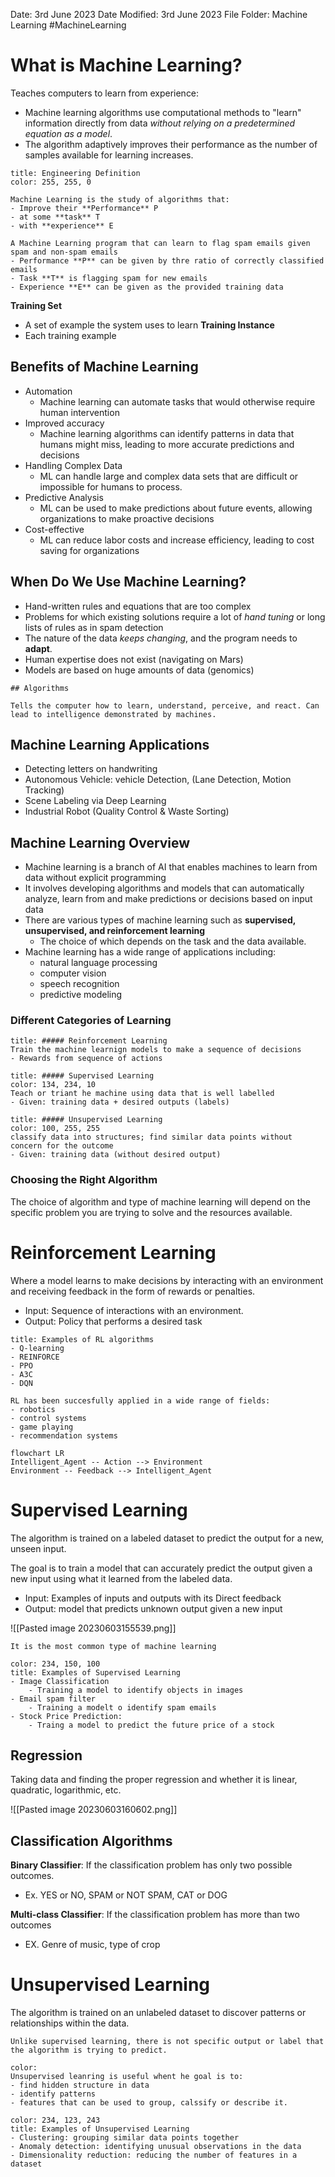Date: 3rd June 2023
Date Modified: 3rd June 2023
File Folder: Machine Learning
#MachineLearning

# What is Machine Learning?

Teaches computers to learn from experience:
- Machine learning algorithms use computational methods to "learn" information directly from data *without relying on a predetermined equation as a model*.
- The algorithm adaptively improves their performance as the number of samples available for learning increases.

```ad-note
title: Engineering Definition
color: 255, 255, 0

Machine Learning is the study of algorithms that:
- Improve their **Performance** P
- at some **task** T
- with **experience** E
```

```ad-example
A Machine Learning program that can learn to flag spam emails given spam and non-spam emails
- Performance **P** can be given by thre ratio of correctly classified emails
- Task **T** is flagging spam for new emails
- Experience **E** can be given as the provided training data
```

**Training Set**
- A set of example the system uses to learn 
**Training Instance**
- Each training example

## Benefits of Machine Learning

- Automation
	- Machine learning can automate tasks that would otherwise require human intervention
- Improved accuracy
	- Machine learning algorithms can identify patterns in data that humans might miss, leading to more accurate predictions and decisions
- Handling Complex Data
	- ML can handle large and complex data sets that are difficult or impossible for humans to process.
- Predictive Analysis
	- ML can be used to make predictions about future events, allowing organizations to make proactive decisions
- Cost-effective
	- ML can reduce labor costs and increase efficiency, leading to cost saving for organizations

## When Do We Use Machine Learning?

- Hand-written rules and equations that are too complex
- Problems for which existing solutions require a lot of *hand tuning* or long lists of rules as in spam detection
- The nature of the data *keeps changing*, and the program needs to **adapt**.
- Human expertise does not exist (navigating on Mars)
- Models are based on huge amounts of data (genomics)

```ad-tldr
## Algorithms

Tells the computer how to learn, understand, perceive, and react. Can lead to intelligence demonstrated by machines.
```

## Machine Learning Applications

- Detecting letters on handwriting
- Autonomous Vehicle: vehicle Detection, (Lane Detection, Motion Tracking)
- Scene Labeling via Deep Learning
- Industrial Robot (Quality Control & Waste Sorting)

## Machine Learning Overview

- Machine learning is a branch of AI that enables machines to learn from data without explicit programming
- It involves developing algorithms and models that can automatically analyze, learn from and make predictions or decisions based on input data
- There are various types of machine learning such as **supervised, unsupervised, and reinforcement learning**
	- The choice of which depends on the task and the data available.
- Machine learning has a wide range of applications including:
	- natural language processing
	- computer vision
	- speech recognition
	- predictive modeling

### Different Categories of Learning

```ad-note
title: ##### Reinforcement Learning
Train the machine learnign models to make a sequence of decisions
- Rewards from sequence of actions
```

```ad-note
title: ##### Supervised Learning
color: 134, 234, 10
Teach or triant he machine using data that is well labelled
- Given: training data + desired outputs (labels)
```

```ad-note
title: ##### Unsupervised Learning
color: 100, 255, 255
classify data into structures; find similar data points without concern for the outcome
- Given: training data (without desired output)
```

### Choosing the Right Algorithm

The choice of algorithm and type of machine learning will depend on the specific problem you are trying to solve and the resources available.

# Reinforcement Learning

Where a model learns to make decisions by interacting with an environment and receiving feedback in the form of rewards or penalties.

- Input: Sequence of interactions with an environment.
- Output: Policy that performs a desired task

```ad-example
title: Examples of RL algorithms
- Q-learning
- REINFORCE
- PPO
- A3C
- DQN
```

```ad-note
RL has been succesfully applied in a wide range of fields:
- robotics
- control systems
- game playing
- recommendation systems
```

```mermaid
flowchart LR
Intelligent_Agent -- Action --> Environment
Environment -- Feedback --> Intelligent_Agent
```
# Supervised Learning

The algorithm is trained on a labeled dataset to predict the output for a new, unseen input.

The goal is to train a model that can accurately predict the output given a new input using what it learned from the labeled data.

- Input: Examples of inputs and outputs with its Direct feedback
- Output: model that predicts unknown output given a new input

![[Pasted image 20230603155539.png]]

```ad-important
It is the most common type of machine learning
```

```ad-example
color: 234, 150, 100
title: Examples of Supervised Learning
- Image Classification
	- Training a model to identify objects in images
- Email spam filter
	- Training a modelt o identify spam emails
- Stock Price Prediction:
	- Traing a model to predict the future price of a stock
```

## Regression

Taking data and finding the proper regression and whether it is linear, quadratic, logarithmic, etc.

![[Pasted image 20230603160602.png]]

## Classification Algorithms

**Binary Classifier**: If the classification problem has only two possible outcomes.
- Ex. YES or NO, SPAM or NOT SPAM, CAT or DOG

**Multi-class Classifier**: If the classification problem has more than two outcomes
- EX. Genre of music, type of crop

# Unsupervised Learning

The algorithm is trained on an unlabeled dataset to discover patterns or relationships within the data. 

```ad-note
Unlike supervised learning, there is not specific output or label that the algorithm is trying to predict.
```

```ad-important
color:
Unsupervised leanring is useful whent he goal is to:
- find hidden structure in data
- identify patterns
- features that can be used to group, calssify or describe it.
```

```ad-example
color: 234, 123, 243
title: Examples of Unsupervised Learning
- Clustering: grouping similar data points together
- Anomaly detection: identifying unusual observations in the data
- Dimensionality reduction: reducing the number of features in a dataset
```
